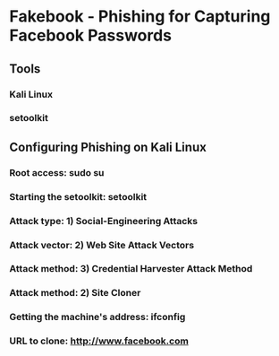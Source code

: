# Fakebook - Phishing for Capturing Facebook Passwords

## Tools
### Kali Linux
### setoolkit

## Configuring Phishing on Kali Linux
### Root access: sudo su
### Starting the setoolkit: setoolkit
### Attack type: 1) Social-Engineering Attacks
### Attack vector: 2) Web Site Attack Vectors
### Attack method: 3) Credential Harvester Attack Method

### Attack method: 2) Site Cloner
### Getting the machine's address: ifconfig
### URL to clone: http://www.facebook.com
